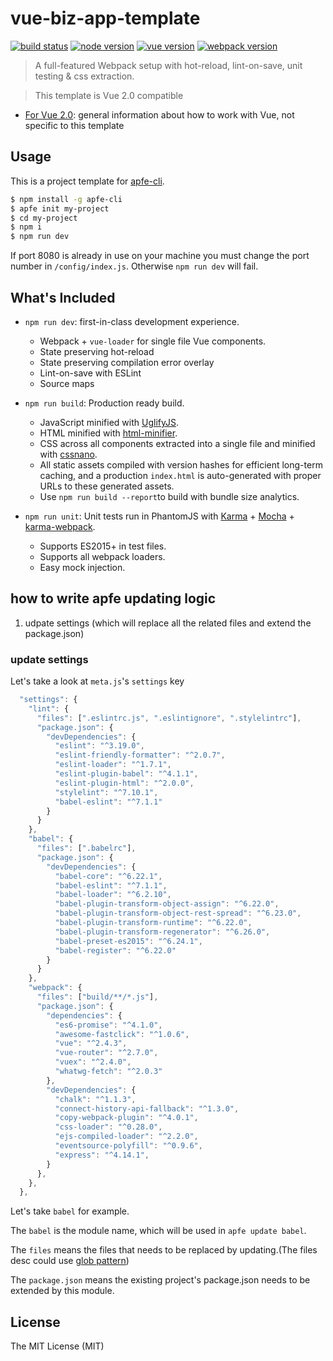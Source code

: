 # vue-biz-app-template

[![build status][travis-image]][travis-url]
[![node version][node-image]][node-url]
[![vue version][vue-image]][vue-url]
[![webpack version][webpack-image]][webpack-url]

[travis-image]: https://img.shields.io/travis/ant-ife/vue-biz-app-template.svg?style=flat-square
[travis-url]: https://travis-ci.org/ant-ife/vue-biz-app-template
[node-image]: https://img.shields.io/badge/node.js-%3E=8-green.svg?style=flat-square
[node-url]: http://nodejs.org/download/
[vue-image]: https://img.shields.io/badge/Vue-2-green.svg?style=flat-square
[vue-url]: https://vuejs.org/
[webpack-image]: https://img.shields.io/badge/Webpack-4-green.svg?style=flat-square
[webpack-url]: https://vuejs.org/

> A full-featured Webpack setup with hot-reload, lint-on-save, unit testing & css extraction.

> This template is Vue 2.0 compatible

- [For Vue 2.0](http://vuejs.org/guide/): general information about how to work with Vue, not specific to this template

## Usage

This is a project template for [apfe-cli](https://github.com/ant-ife/apfe-cli).

```bash
$ npm install -g apfe-cli
$ apfe init my-project
$ cd my-project
$ npm i
$ npm run dev
```

If port 8080 is already in use on your machine you must change the port number in `/config/index.js`. Otherwise `npm run dev` will fail.

## What's Included

- `npm run dev`: first-in-class development experience.
  - Webpack + `vue-loader` for single file Vue components.
  - State preserving hot-reload
  - State preserving compilation error overlay
  - Lint-on-save with ESLint
  - Source maps

- `npm run build`: Production ready build.
  - JavaScript minified with [UglifyJS](https://github.com/mishoo/UglifyJS2).
  - HTML minified with [html-minifier](https://github.com/kangax/html-minifier).
  - CSS across all components extracted into a single file and minified with [cssnano](https://github.com/ben-eb/cssnano).
  - All static assets compiled with version hashes for efficient long-term caching, and a production `index.html` is auto-generated with proper URLs to these generated assets.
  - Use `npm run build --report`to build with bundle size analytics.

- `npm run unit`: Unit tests run in PhantomJS with [Karma](http://karma-runner.github.io/0.13/index.html) + [Mocha](http://mochajs.org/) + [karma-webpack](https://github.com/webpack/karma-webpack).
  - Supports ES2015+ in test files.
  - Supports all webpack loaders.
  - Easy mock injection.

## how to write apfe updating logic

1. udpate settings (which will replace all the related files and extend the package.json)

### update settings

Let's take a look at ```meta.js```'s ```settings``` key

```js
  "settings": {
    "lint": {
      "files": [".eslintrc.js", ".eslintignore", ".stylelintrc"],
      "package.json": {
        "devDependencies": {
          "eslint": "^3.19.0",
          "eslint-friendly-formatter": "^2.0.7",
          "eslint-loader": "^1.7.1",
          "eslint-plugin-babel": "^4.1.1",
          "eslint-plugin-html": "^2.0.0",
          "stylelint": "^7.10.1",
          "babel-eslint": "^7.1.1"
        }
      }
    },
    "babel": {
      "files": [".babelrc"],
      "package.json": {
        "devDependencies": {
          "babel-core": "^6.22.1",
          "babel-eslint": "^7.1.1",
          "babel-loader": "^6.2.10",
          "babel-plugin-transform-object-assign": "^6.22.0",
          "babel-plugin-transform-object-rest-spread": "^6.23.0",
          "babel-plugin-transform-runtime": "^6.22.0",
          "babel-plugin-transform-regenerator": "^6.26.0",
          "babel-preset-es2015": "^6.24.1",
          "babel-register": "^6.22.0"
        }
      }
    },
    "webpack": {
      "files": ["build/**/*.js"],
      "package.json": {
        "dependencies": {
          "es6-promise": "^4.1.0",
          "awesome-fastclick": "^1.0.6",
          "vue": "^2.4.3",
          "vue-router": "^2.7.0",
          "vuex": "^2.4.0",
          "whatwg-fetch": "^2.0.3"
        },
        "devDependencies": {
          "chalk": "^1.1.3",
          "connect-history-api-fallback": "^1.3.0",
          "copy-webpack-plugin": "^4.0.1",
          "css-loader": "^0.28.0",
          "ejs-compiled-loader": "^2.2.0",
          "eventsource-polyfill": "^0.9.6",
          "express": "^4.14.1",
        }
      },
    },
  },
```

Let's take ```babel``` for example.

The ```babel``` is the module name, which will be used in ```apfe update babel```.

The ```files``` means the files that needs to be replaced by updating.(The files desc could use [glob pattern](https://github.com/isaacs/node-glob))

The ```package.json``` means the existing project's package.json needs to be extended by this module.

## License

The MIT License (MIT)
